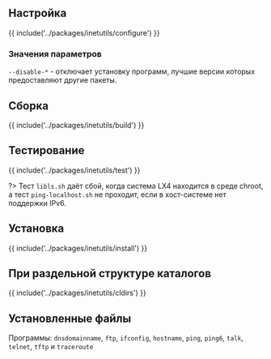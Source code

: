 <pkg :name="'inetutils'" instsize showsbu2></pkg>

## Настройка

{{ include('../packages/inetutils/configure') }}

### Значения параметров

`--disable-*` - отключает установку программ, лучшие версии которых предоставляют другие пакеты.

## Сборка

{{ include('../packages/inetutils/build') }}

## Тестирование

{{ include('../packages/inetutils/test') }}

?> Тест `libls.sh` даёт сбой, когда система LX4 находится в среде chroot, а тест `ping-localhost.sh` не проходит, если в хост-системе нет поддержки IPv6.

## Установка

{{ include('../packages/inetutils/install') }}

## При раздельной структуре каталогов

{{ include('../packages/inetutils/cldirs') }}

## Установленные файлы

Программы: `dnsdomainname`, `ftp`, `ifconfig`, `hostname`, `ping`, `ping6`, `talk`, `telnet`, `tftp` и `traceroute`

<script>
	new Vue({ el: '#main' })
</script>
